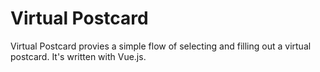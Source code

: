 # Virtual Postcard

Virtual Postcard provies a simple flow of selecting and filling out a virtual postcard. It's written with Vue.js.
